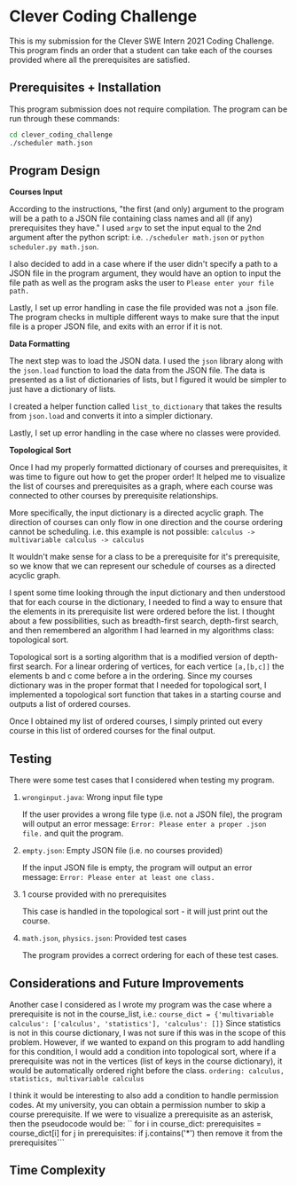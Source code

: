 # Clever Coding Challenge
This is my submission for the Clever SWE Intern 2021 Coding Challenge. This program finds an order that a student can take each of the courses provided where all the prerequisites are satisfied.

## Prerequisites + Installation
This program submission does not require compilation. The program can be run through these commands:
```bash
cd clever_coding_challenge
./scheduler math.json
```

## Program Design
**Courses Input** 

According to the instructions, "the first (and only) argument to the program will be a path to a JSON file containing class names and all (if any) prerequisites they have." I used `argv` to set the input equal to the 2nd argument after the python script: i.e. `./scheduler math.json` or `python scheduler.py math.json`. 

I also decided to add in a case where if the user didn't specify a path to a JSON file in the program argument, they would have an option to input the file path as well as the program asks the user to `Please enter your file path.` 

Lastly, I set up error handling in case the file provided was not a .json file. The program checks in multiple different ways to make sure that the input file is a proper JSON file, and exits with an error if it is not.

**Data Formatting** 

The next step was to load the JSON data. I used the `json` library along with the `json.load` function to load the data from the JSON file. The data is presented as a list of dictionaries of lists, but I figured it would be simpler to just have a dictionary of lists. 

I created a helper function called `list_to_dictionary` that takes the results from `json.load` and converts it into a simpler dictionary.

Lastly, I set up error handling in the case where no classes were provided.

**Topological Sort**

Once I had my properly formatted dictionary of courses and prerequisites, it was time to figure out how to get the proper order! It helped me to visualize the list of courses and prerequisites as a graph, where each course was connected to other courses by prerequisite relationships.

More specifically, the input dictionary is a directed acyclic graph. The direction of courses can only flow in one direction and the course ordering cannot be scheduling. i.e. this example is not possible:
`calculus -> multivariable calculus -> calculus`

It wouldn't make sense for a class to be a prerequisite for it's prerequisite, so we know that we can represent our schedule of courses as a directed acyclic graph. 

I spent some time looking through the input dictionary and then understood that for each course in the dictionary, I needed to find a way to ensure that the elements in its prerequisite list were ordered before the list. I thought about a few possibilities, such as breadth-first search, depth-first search, and then remembered an algorithm I had learned in my algorithms class: topological sort.

Topological sort is a sorting algorithm that is a modified version of depth-first search. For a linear ordering of vertices, for each vertice `[a,[b,c]]` the elements b and c come before a in the ordering. Since my courses dictionary was in the proper format that I needed for topological sort, I implemented a topological sort function that takes in a starting course and outputs a list of ordered courses.

Once I obtained my list of ordered courses, I simply printed out every course in this list of ordered courses for the final output.

## Testing

There were some test cases that I considered when testing my program.

1. `wronginput.java`: Wrong input file type

    If the user provides a wrong file type (i.e. not a JSON file), the program will output an error message: `Error: Please enter a proper .json file.` and quit the program.

2. `empty.json`: Empty JSON file (i.e. no courses provided)

    If the input JSON file is empty, the program will output an error message: `Error: Please enter at least one class.`
    
3. 1 course provided with no prerequisites

    This case is handled in the topological sort - it will just print out the course. 

4. `math.json`, `physics.json`: Provided test cases

    The program provides a correct ordering for each of these test cases.

## Considerations and Future Improvements

Another case I considered as I wrote my program was the case where a prerequisite is not in the course_list, i.e.:
`course_dict = {'multivariable calculus': ['calculus', 'statistics'], 'calculus': []}`
Since statistics is not in this course dictionary, I was not sure if this was in the scope of this problem. However, if we wanted to expand on this program to add handling for this condition, I would add a condition into topological sort, where if a prerequisite was not in the vertices (list of keys in the course dictionary), it would be automatically ordered right before the class. 
`ordering: calculus, statistics, multivariable calculus` 

I think it would be interesting to also add a condition to handle permission codes. At my university, you can obtain a permission number to skip a course prerequisite. If we were to visualize a prerequisite as an asterisk, then the pseudocode would be:
`` for i in course_dict:
        prerequisites = course_dict[i]
        for j in prerequisites:
            if j.contains('*') then remove it from the prerequisites```


## Time Complexity

